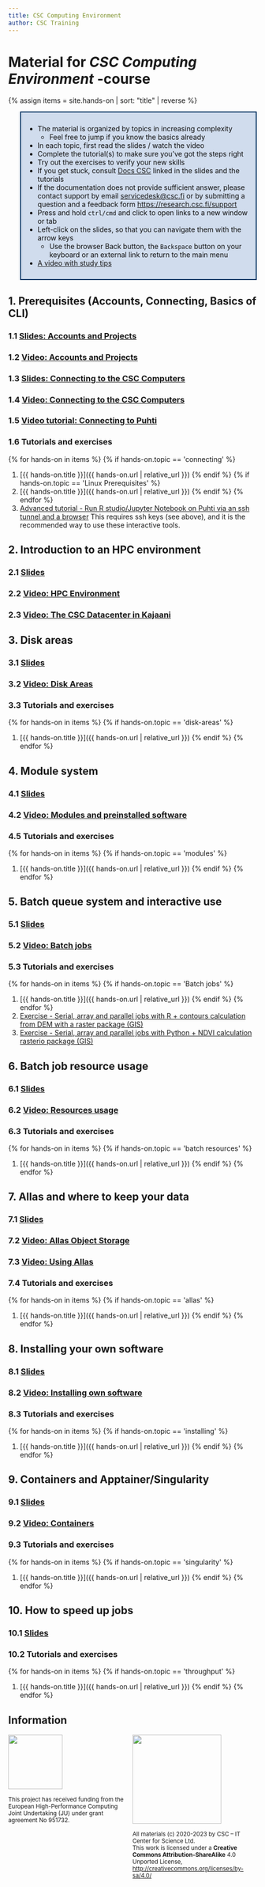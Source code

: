 ```yaml
---
title: CSC Computing Environment
author: CSC Training
---
```


# Material for _CSC Computing Environment_ -course

{% assign items = site.hands-on |  sort: "title" | reverse %}

<blockquote style="color: #0f0f0f; border: 2px solid #002f5f; padding: 10px; background-color: #d0dced;">
<ul>
<li>The material is organized by topics in increasing complexity<ul>
<li>Feel free to jump if you know the basics already</li>
</ul>
</li>
<li>In each topic, first read the slides / watch the video </li>
<li>Complete the tutorial(s) to make sure you’ve got the steps right</li>
<li>Try out the exercises to verify your new skills </li>
<li>If you get stuck, consult <a href="https://docs.csc.fi">Docs CSC</a> linked in the slides and the tutorials</li>
<li>If the documentation does not provide sufficient answer, please contact support by email <a href="mailto:servicedesk@csc.fi">servicedesk@csc.fi</a> or by submitting a question and a feedback form <a href="https://research.csc.fi/support">https://research.csc.fi/support</a></li>
<li>Press and hold <code>ctrl/cmd</code> and click to open links to a new window or tab</li>
<li>Left-click on the slides, so that you can navigate them with the arrow keys<ul>
<li>Use the browser Back button, the <code>Backspace</code> button on your keyboard or an external link to return to the main menu</li>
</ul>
</li>
<li><a href="https://video.csc.fi/media/t/0_d7trmsru">A video with study tips</a></li>
</ul>
</blockquote>

## 1. Prerequisites (Accounts, Connecting, Basics of CLI)
### 1.1 [Slides: Accounts and Projects](https://a3s.fi/CSC_training/00_account_and_project.html)
### 1.2 [Video: Accounts and Projects](https://video.csc.fi/media/t/0_j5ezfw80)
### 1.3 [Slides: Connecting to the CSC Computers](https://a3s.fi/CSC_training/01_logging_in.html)
### 1.4 [Video: Connecting to the CSC Computers](https://video.csc.fi/media/t/0_8fdqjuf9)
### 1.5 [Video tutorial: Connecting to Puhti](https://video.csc.fi/media/t/0_d0i4dk2j)
### 1.6 Tutorials and exercises
{% for hands-on in items %}
{% if hands-on.topic == 'connecting' %}
1. [{{ hands-on.title }}]({{ hands-on.url | relative_url }})
{% endif %}
{% if hands-on.topic == 'Linux Prerequisites' %}
1. [{{ hands-on.title }}]({{ hands-on.url | relative_url }})
{% endif %}
{% endfor %}
2. [Advanced tutorial - Run R studio/Jupyter Notebook on Puhti via an ssh tunnel and a browser](https://docs.csc.fi/support/tutorials/rstudio-or-jupyter-notebooks/) This requires ssh keys (see above), and it is the recommended way to use these interactive tools.

## 2. Introduction to an HPC environment
### 2.1 [Slides](https://a3s.fi/CSC_training/02_environment.html)
### 2.2 [Video: HPC Environment](https://video.csc.fi/media/t/0_u1tvtzga)
### 2.3 [Video: The CSC Datacenter in Kajaani](https://www.youtube.com/watch?v=HeqN0h391wg)

## 3. Disk areas
### 3.1 [Slides](https://a3s.fi/CSC_training/03_disk_areas.html)
### 3.2 [Video: Disk Areas](https://video.csc.fi/media/t/0_99zrt6or)
### 3.3 Tutorials and exercises
{% for hands-on in items %}
{% if hands-on.topic == 'disk-areas' %}
1. [{{ hands-on.title }}]({{ hands-on.url | relative_url }})
{% endif %}
{% endfor %}

## 4. Module system
### 4.1 [Slides](https://a3s.fi/CSC_training/04_modules.html)
### 4.2 [Video: Modules and preinstalled software](https://video.csc.fi/media/t/0_y57f260c)
### 4.5 Tutorials and exercises
{% for hands-on in items %}
{% if hands-on.topic == 'modules' %}
1. [{{ hands-on.title }}]({{ hands-on.url | relative_url }})
{% endif %}
{% endfor %}

## 5. Batch queue system and interactive use
### 5.1 [Slides](https://a3s.fi/CSC_training/05_batch_jobs.html)
### 5.2 [Video: Batch jobs](https://video.csc.fi/media/t/0_fagcet5x)
### 5.3 Tutorials and exercises
{% for hands-on in items %}
{% if hands-on.topic == 'Batch jobs' %}
1. [{{ hands-on.title }}]({{ hands-on.url | relative_url }})
{% endif %}
{% endfor %}
1. [Exercise - Serial, array and parallel jobs with R + contours calculation from DEM with a raster package (GIS) ](https://github.com/csc-training/geocomputing/tree/master/R/puhti)
1. [Exercise - Serial, array and parallel jobs with Python + NDVI calculation rasterio package (GIS) ](https://github.com/csc-training/geocomputing/tree/master/python/puhti)

## 6. Batch job resource usage
### 6.1 [Slides](https://a3s.fi/CSC_training/06_understanding_usage.html)
### 6.2 [Video: Resources usage](https://video.csc.fi/media/t/0_bfbgk9zf)
### 6.3 Tutorials and exercises
{% for hands-on in items %}
{% if hands-on.topic == 'batch resources' %}
1. [{{ hands-on.title }}]({{ hands-on.url | relative_url }})
{% endif %}
{% endfor %}

## 7. Allas and where to keep your data
### 7.1 [Slides](https://a3s.fi/CSC_training/07_allas.html)
### 7.2 [Video: Allas Object Storage](https://video.csc.fi/media/t/0_fvn4jbh1)
### 7.3 [Video: Using Allas](https://video.csc.fi/media/t/0_q04hc35j)
### 7.4 Tutorials and exercises
{% for hands-on in items %}
{% if hands-on.topic == 'allas' %}
1. [{{ hands-on.title }}]({{ hands-on.url | relative_url }})
{% endif %}
{% endfor %}

## 8. Installing your own software
### 8.1 [Slides](https://a3s.fi/CSC_training/08_installing.html)
### 8.2 [Video: Installing own software](https://video.csc.fi/media/t/0_anzwy1es)
### 8.3 Tutorials and exercises
{% for hands-on in items %}
{% if hands-on.topic == 'installing' %}
1. [{{ hands-on.title }}]({{ hands-on.url | relative_url }})
{% endif %}
{% endfor %}

## 9. Containers and Apptainer/Singularity
### 9.1 [Slides](https://a3s.fi/CSC_training/09_singularity.html)
### 9.2 [Video: Containers](https://video.csc.fi/media/t/0_0ws9ei53)
### 9.3 Tutorials and exercises
{% for hands-on in items %}
{% if hands-on.topic == 'singularity' %}
1. [{{ hands-on.title }}]({{ hands-on.url | relative_url }})
{% endif %}
{% endfor %}

## 10. How to speed up jobs
### 10.1 [Slides](https://a3s.fi/CSC_training/10_speed_up_jobs.html)
### 10.2 Tutorials and exercises
{% for hands-on in items %}
{% if hands-on.topic == 'throughput' %}
1. [{{ hands-on.title }}]({{ hands-on.url | relative_url }})
{% endif %}
{% endfor %}

## Information
<p></p>

<p>
  <div style="float: left; width: 50%;">
   <img src="./slides/img/EuroCC_Logo_invert.png" width=110 align=middle/>
   <p><small>
     This project has received funding from the European High-Performance Computing Joint Undertaking (JU) under grant agreement No 951732.
      </small>
    </p>
  </div>
  <div style="float: right; width: 50%;">
    <img src="https://mirrors.creativecommons.org/presskit/buttons/88x31/png/by-sa.png" width=180>
    <p><small>
  All materials (c) 2020-2023 by CSC – IT Center for Science Ltd.  <br />
  This work is licensed under a <strong>Creative Commons Attribution-ShareAlike</strong> 4.0 Unported License, <a href="http://creativecommons.org/licenses/by-sa/4.0/">http://creativecommons.org/licenses/by-sa/4.0/</a>
      </small>
    </p>
  </div>
</p>
<p>&nbsp;</p>
   
